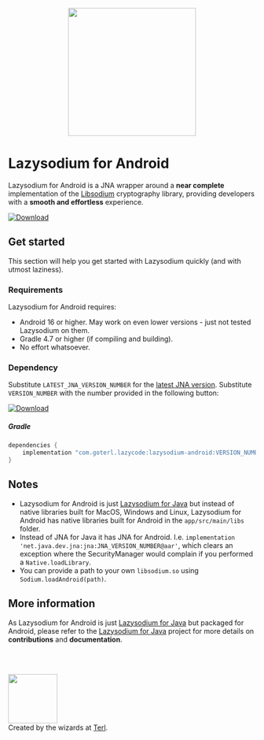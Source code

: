 
<p align="center"><img width="260" style="float: center;" style="display: inline;" src="https://filedn.com/lssh2fV92SE8dRT5CWJvvSy/lazysodium.png" /></p>  
  
  
# Lazysodium for Android  
  
Lazysodium for Android is a JNA wrapper around a **near complete** implementation of the [Libsodium](https://github.com/jedisct1/libsodium) cryptography library, providing developers with a **smooth and effortless** experience.   
  
[![Download](https://api.bintray.com/packages/terl/lazysodium-maven/lazysodium-android/images/download.svg) ](https://bintray.com/terl/lazysodium-maven/lazysodium-android/_latestVersion)
 
  
## Get started  
This section will help you get started with Lazysodium quickly (and with utmost laziness).  
  
### Requirements  
Lazysodium for Android requires:  
  
* Android 16 or higher. May work on even lower versions - just not tested Lazysodium on them.
* Gradle 4.7 or higher (if compiling and building).  
* No effort whatsoever.  
  
  
### Dependency 
Substitute `LATEST_JNA_VERSION_NUMBER` for the [latest JNA version](https://mvnrepository.com/artifact/net.java.dev.jna/jna). Substitute `VERSION_NUMBER` with the number provided in the following button:  

[ ![Download](https://api.bintray.com/packages/terl/lazysodium-maven/lazysodium-android/images/download.svg) ](https://bintray.com/terl/lazysodium-maven/lazysodium-android/_latestVersion)

##### Gradle  
  
```groovy  
dependencies {  
    implementation "com.goterl.lazycode:lazysodium-android:VERSION_NUMBER"
}  
```

## Notes
* Lazysodium for Android is just [Lazysodium for Java](https://github.com/terl/lazysodium-java) but instead of native libraries built for MacOS, Windows and Linux, Lazysodium for Android has native libraries built for Android in the `app/src/main/libs` folder. 
* Instead of JNA for Java it has JNA for Android. I.e. `implementation 'net.java.dev.jna:jna:JNA_VERSION_NUMBER@aar'`, which clears an exception where the SecurityManager would complain if you performed a `Native.loadLibrary`.
* You can provide a path to your own `libsodium.so` using `Sodium.loadAndroid(path)`.
  
## More information  
As Lazysodium for Android is just [Lazysodium for Java](https://github.com/terl/lazysodium-java) but packaged for Android, please refer to the [Lazysodium for Java](https://github.com/terl/lazysodium-java) project for more details on **contributions** and **documentation**.

<br/>
<br />
  
<a href="https://terl.co"><img width="100" style="float: left: display: inline;" src="https://filedn.com/lssh2fV92SE8dRT5CWJvvSy/terl_slant.png" /></a>  
Created by the wizards at [Terl](https://terl.co).
